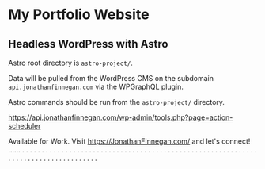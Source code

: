 # My Portfolio Website
## Headless WordPress with Astro

Astro root directory is `astro-project/`.

Data will be pulled from the WordPress CMS on the subdomain `api.jonathanfinnegan.com` via the WPGraphQL plugin.

Astro commands should be run from the `astro-project/` directory.

https://api.jonathanfinnegan.com/wp-admin/tools.php?page=action-scheduler

Available for Work. Visit https://JonathanFinnegan.com/ and let's connect!
......
.
.
.
.
.
.
.
.
.
.
.
.
.
.
.
.
.
.
.
.
.
.
.
.
.
.
.
.
.
.
.
.
.
.
.
.
.
.
.
.
.
.
.
.
.
.
.
.
.
.
.
.
.
.
.
.
.
.
.
.
.
.
.
.
.
.
.
.
.
.
.
.
.
.
.
.
.
.
.
.
.
.
.
